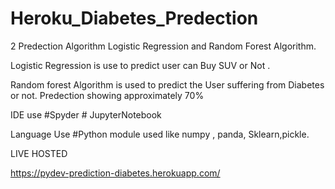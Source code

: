 # Heroku_Diabetes_Predection

2 Predection Algorithm Logistic Regression and Random Forest Algorithm.

Logistic Regression is use to predict user can Buy SUV or Not .

Random forest Algorithm is used to predict the User suffering from Diabetes or not. Predection showing approximately 70%

IDE use #Spyder # JupyterNotebook

Language Use #Python module used like numpy , panda, Sklearn,pickle.


LIVE HOSTED

https://pydev-prediction-diabetes.herokuapp.com/

